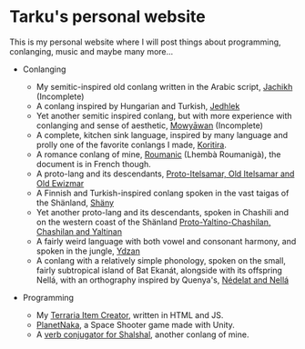 # Tarku's personal website 
This is my personal website where I will post things about programming, conlanging, music and maybe many more...

* Conlanging
  * My semitic-inspired old conlang written in the Arabic script, [Jachikh](https://docs.google.com/spreadsheets/d/17uRctZbzQBCppSwa1q84JGgPc2ylESH-xBEUURg6OJc/edit?usp=sharing) (Incomplete)
  * A conlang inspired by Hungarian and Turkish, [Jedhlek](https://docs.google.com/spreadsheets/d/10HhFDr5z55LpeLkvbulakPt9M-KWr-INY6h_-q_YxPo/edit?usp=sharing)
  * Yet another semitic inspired conlang, but with more experience with conlanging and sense of aesthetic, [Mowyāwan](https://docs.google.com/spreadsheets/d/1oB78pBbQ3p-jFUtqhGSbQRni0Kh66kxmUxX2WhZT4Zo/edit?usp=sharing) (Incomplete)
  * A complete, kitchen sink language, inspired by many language and prolly one of the favorite conlangs I made, [Koritira](https://docs.google.com/spreadsheets/d/1MJleyN_rWlMI3m7HCMgVJ_JkjrYUrYYqQH-hDBmFfjg/edit?usp=sharing).
  * A romance conlang of mine, [Roumanic](https://docs.google.com/spreadsheets/d/1bzDHof4i3RvxMHWn4fVhxEj9VUKKJuDuKHdypulV8pM/edit?usp=sharing) (Lhembà Roumanigà), the document is in French though.
  * A proto-lang and its descendants, [Proto-Itelsamar, Old Itelsamar and Old Ewizmar](https://docs.google.com/spreadsheets/d/1d0beLwAXdTRxSjjsW_yVIyj47pEroyeXEuqect8nqlQ/edit?usp=sharing)  
  * A Finnish and Turkish-inspired conlang spoken in the vast taigas of the Shänland, [Shäny](https://docs.google.com/spreadsheets/d/1uBWOGAw_5EemhI76uhauYyqU4wXzHKZ-zz_TdIUghlU/edit?usp=sharing)
  * Yet another proto-lang and its descendants, spoken in Chashili and on the western coast of the Shänland [Proto-Yaltino-Chashilan, Chashilan and Yaltinan](https://docs.google.com/spreadsheets/d/1KTGMW02pZj9XgGlHjvKEQbWkk5QMPRnV165XpwWWs8U/edit?usp=sharing)
  * A fairly weird language with both vowel and consonant harmony, and spoken in the jungle, [Ydzan](https://docs.google.com/spreadsheets/d/13zUVNPlWZBp0esCEzAzL0VajPakkvBFgLKT3MTFZZKE/edit?usp=sharing)
  * A conlang with a relatively simple phonology, spoken on the small, fairly subtropical island of Bat Ekanát, alongside with its offspring Nellá, with an orthography inspired by Quenya's, [Nédelat and Nellá](https://docs.google.com/spreadsheets/d/16RijufX0dcQdNoSs--H2JU3SIFk4exEZd4vwJ_5mrno/edit?usp=sharing)

* Programming
  * My [Terraria Item Creator](https://tarku.github.io/programming/itemcreator/index.html), written in HTML and JS.
  * [PlanetNaka](https://tarku.github.io/programming/planetnaka/index.html), a Space Shooter game made with Unity.
  * A [verb conjugator for Shalshal](https://tarku.github.io/programming/shalshal-conjugator/index.html), another conlang of mine. 
